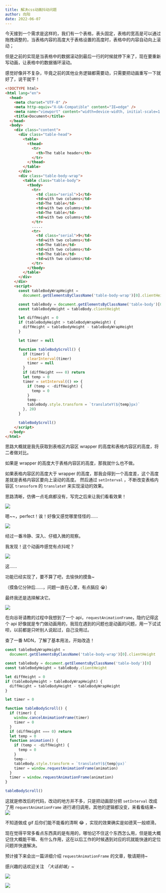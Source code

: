 ```yaml
---
title: 解决css动画抖动问题
author: 向阳
date: 2022-06-07
---
```


今天接到一个需求是这样的，我们有一个表格，表头固定，表格的宽高是可以通过拖拽调整的，当表格内容的高度大于表格设置的高度时，表格中的内容自动向上滚动；

但是之前的实现是当表格中的数据滚动到最后一行的时候就停下来了，现在要重新写动画，让表格中的数据循环滚动。

感觉好像并不复杂，毕竟之前的其他业务逻辑都需要动，只需要把动画重写一下就好了，说干就干！

```html
<!DOCTYPE html>
<html lang="en">
  <head>
    <meta charset="UTF-8" />
    <meta http-equiv="X-UA-Compatible" content="IE=edge" />
    <meta name="viewport" content="width=device-width, initial-scale=1.0" />
    <title>Document</title>
  </head>
  <body>
    <div class="content">
      <div class="table-head">
        <table>
          <thead>
            <tr>
              <th>The table header</th>
            </tr>
          </thead>
        </table>
      </div>
      <div class="table-body-wrap">
        <table class="table-body">
          <tbody>
            <tr>
              <td class="serial">1</td>
              <td>with two columns</td>
              <td>The table</td>
              <td>with two columns</td>
              <td>The table</td>
              <td>with two columns</td>
            </tr>
            .....
            <tr>
              <td class="serial">9</td>
              <td>with two columns</td>
              <td>The table</td>
              <td>with two columns</td>
              <td>The table</td>
              <td>with two columns</td>
            </tr>
          </tbody>
        </table>
      </div>
    </div>
    <script>
      const tableBodyWrapHeight =
        document.getElementsByClassName('table-body-wrap')[0].clientHeight

      const tableBody = document.getElementsByClassName('table-body')[0]
      const tableBodyHeight = tableBody.clientHeight

      let diffHeight = 0
      if (tableBodyHeight > tableBodyWrapHeight) {
        diffHeight = tableBodyHeight - tableBodyWrapHeight
      }

      let timer = null

      function tableBodyScroll() {
        if (timer) {
          clearInterval(timer)
          timer = null
        }
        if (diffHeight === 0) return
        let temp = 0
        timer = setInterval(() => {
          if (temp < -diffHeight) {
            temp = 0
          }
          temp--
          tableBody.style.transform = `translateY(${temp}px)`
        }, 20)
      }

      tableBodyScroll()
    </script>
  </body>
</html>
```

思路大概就是我先获取到表格区内容区 wrapper 的高度和表格内容区的高度，将二者做对比。

如果是 wrapper 的高度大于表格内容区的高度，那我就什么也不做。

如果表格内容区的高度大于 wrapper 的高度，那我会得到一个高度差，这个高度差就是表格内容区要向上滚动的高度。
然后通过 `setInterval` ，不断改变表格内容区 `transoform` 的 `translateY` 来实现滚动的效果。

思路清晰，仿佛一点毛病都没有，写完之后来让我们看看效果！

![](https://files.mdnice.com/user/17954/b3443d18-46e6-4701-bf4f-d4a1d586b399.gif)

嗯~~，perfect！诶！好像又感觉哪里怪怪的……

![](https://files.mdnice.com/user/17954/2688adab-43f6-47d3-a9fd-b59598f351c0.png)

经过一番冷静、深入、仔细入微的观察。

我发现！这个动画咋感觉有点抖呢？

![](https://files.mdnice.com/user/17954/d959a44e-56f2-403b-ba65-a2afc2a31c44.png)

这……

功能已经实现了，要不算了吧，去愉快的摸鱼~

（摸鱼亿分钟后……，问题一直在心里，有点膈应 😭）

最终我还是选择解决它。

![](https://files.mdnice.com/user/17954/7c5ab643-ab87-45df-b070-1df1e7b0cb32.png)

在向谷哥请教的过程中我想到了一个 api，`requestAnimationFrame`，隐约记得这个 api 好像就是专门做动画用的，我现在遇到的问题也是动画的问题，用一下试试呗，以前都是只听别人说起过，自己没用过。

查了一番 MDN，了解了基本用法，开始改造！

```javascript
const tableBodyWrapHeight =
  document.getElementsByClassName('table-body-wrap')[0].clientHeight

const tableBody = document.getElementsByClassName('table-body')[0]
const tableBodyHeight = tableBody.clientHeight

let diffHeight = 0
if (tableBodyHeight > tableBodyWrapHeight) {
  diffHeight = tableBodyHeight - tableBodyWrapHeight
}

let timer = 0

function tableBodyScroll() {
  if (timer) {
    window.cancelAnimationFrame(timer)
    timer = 0
  }
  if (diffHeight === 0) return
  let temp = 0
  function animation() {
    if (temp < -diffHeight) {
      temp = 0
    }
    temp--
    tableBody.style.transform = `translateY(${temp}px)`
    timer = window.requestAnimationFrame(animation)
  }
  timer = window.requestAnimationFrame(animation)
}

tableBodyScroll()
```

这就是修改后的代码，改动的地方并不多，只是把动画部分把 `setInterval` 改成了用 `requestAnimationFrame` 进行递归调用，其他的逻辑都没变，来看看结果~
![](https://files.mdnice.com/user/17954/c63d046d-45f2-4785-bca9-ba85b4a265bc.gif)

不知道做成 gif 后你们能不能看的清啊 😂 ，实现的效果确实是如德芙一般顺滑。

现在觉得平常多看点东西真的是有用的，哪怕记不住这个东西怎么用，但是能大概记住大概能干嘛、有什么作用，这在以后工作的时候遇到对应的坑就能快速的定位问题并快速解决。

预计接下来会出一篇详细介绍 `requestAnimationFrame` 的文章，敬请期待~

感兴趣的话欢迎关注 _「大话前端」_~

![](https://files.mdnice.com/user/17954/4909a416-d551-49d8-bf9a-70c3bdfb78c8.png)

![](https://img.soogif.com/5HkHKKxGJ6ZmhQ7c8nLYOE9jfEXDpqp4.gif?scope=mdnice)

<Back />
<Plum />
